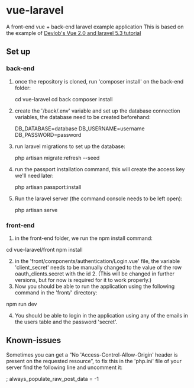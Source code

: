 # vue-laravel
A front-end vue + back-end laravel example application
This is based on the example of [Devlob's Vue 2.0 and laravel 5.3 tutorial](https://www.youtube.com/playlist?list=PL3ZhWMazGi9IommUd5zQmjyNeF7s1sP7Y)

## Set up

### back-end
1. once the repository is cloned, run 'composer install' on the back-end folder:

      cd vue-laravel
      cd back
      composer install

2. create the '/back/.env' variable and set up the database connection variables, the database need to be created beforehand:

      DB_DATABASE=database
      DB_USERNAME=username
      DB_PASSWORD=password

3. run laravel migrations to set up the database:

      php artisan migrate:refresh --seed

4. run the passport installation command, this will create the access key we'll need later:

      php artisan passport:install

5. Run the laravel server (the command console needs to be left open):

      php artisan serve

### front-end
1. in the front-end folder, we run the npm install command:

  cd vue-laravel/front
  npm install

2. in the 'front/components/authentication/Login.vue' file, the variable 'client_secret' needs to be manually changed to the value of the row  oauth_clients.secret with the id 2. (This will be changed in further versions, but for now is required for it to work properly.)
3. Now you should be able to run the application using the following command in the 'front/' directory:

  npm run dev

4. You should be able to login in the application using any of the emails in the users table and the password 'secret'.

## Known-issues
Sometimes you can get a “No 'Access-Control-Allow-Origin' header is present on the requested resource”, to fix this in the 'php.ini' file of your server find the following line and uncomment it:

  ; always_populate_raw_post_data = -1
